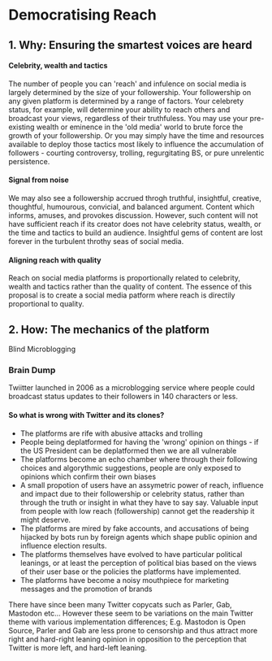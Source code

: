 # Democratising Reach

## 1. Why: Ensuring the smartest voices are heard

#### Celebrity, wealth and tactics
The number of people you can 'reach' and infulence on social media is largely determined by the size of your followership. Your followership on any given platform is determined by a range of factors. Your celebrety status, for example, will determine your ability to reach others and broadcast your views, regardless of their truthfuless. You may use your pre-existing wealth or eminence in the 'old media' world to brute force the growth of your followership. Or you may simply have the time and resources available to deploy those tactics most likely to influence the accumulation of followers - courting controversy, trolling, regurgitating BS, or pure unrelentic persistence.

#### Signal from noise
We may also see a followership accrued throgh truthful, insightful, creative, thoughtful, humourous, convicial, and balanced argument. Content which informs, amuses, and provokes discussion. However, such content will not have sufficient reach if its creator does not have celebrity status, wealth, or the time and tactics to build an audience. Insightful gems of content are lost forever in the turbulent throthy seas of social media. 

#### Aligning reach with quality
Reach on social media platforms is proportionally related to celebrity, wealth and tactics rather than the quality of content. The essence of this proposal is to create a social media patform where reach is directily proportional to quality.

## 2. How: The mechanics of the platform

Blind Microblogging


### Brain Dump
Twiitter launched in 2006 as a microblogging service where people could broadcast status updates to their followers in 140 characters or less.

#### So what is wrong with Twitter and its clones?
* The platforms are rife with abusive attacks and trolling
* People being deplatformed for having the 'wrong' opinion on things - if the US President can be deplatformed then we are all vulnerable
* The platforms become an echo chamber where through their following choices and algorythmic suggestions, people are only exposed to opinions which confirm their own biases
* A small propotion of users have an assymetric power of reach, influence and impact due to their followership or celebrity status, rather than through the truth or insight in what they have to say say.  Valuable input from people with low reach (followership) cannot get the readership it might deserve.
* The platforms are mired by fake accounts, and accusations of being hijacked by bots run by foreign agents which shape public opinion and influence election results.
* The platforms themselves have evolved to have particular political leanings, or at least the perception of political bias based on the views of their user base or the policies the platforms have implemented.
* The platforms have become a noisy mouthpiece for marketing messages and the promotion of brands




There have since been many Twitter copycats such as Parler, Gab, Mastodon etc...  However these seem to be variations on the main Twitter theme with various implementation differences; E.g. Mastodon is Open Source, Parler and Gab are less prone to censorship and thus attract more right and hard-right leaning opinion in opposition to the perception that Twitter is more left, and hard-left leaning.
